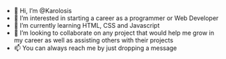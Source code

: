 - 👋 Hi, I’m @Karolosis
- 👀 I’m interested in starting a career as a programmer or Web Developer
- 🌱 I’m currently learning HTML, CSS and Javascript
- 💞️ I’m looking to collaborate on any project that would help me grow in my career as well as assisting others with their projects
- 📫 You can always reach me by just dropping a message 

<!---
Karolosis/Karolosis is a ✨ special ✨ repository because its `README.md` (this file) appears on your GitHub profile.
You can click the Preview link to take a look at your changes.
--->
